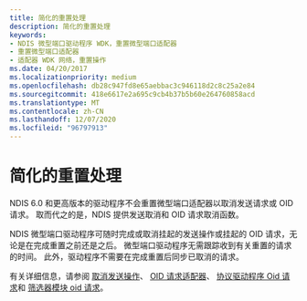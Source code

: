 ```yaml
---
title: 简化的重置处理
description: 简化的重置处理
keywords:
- NDIS 微型端口驱动程序 WDK，重置微型端口适配器
- 重置微型端口适配器
- 适配器 WDK 网络，重置操作
ms.date: 04/20/2017
ms.localizationpriority: medium
ms.openlocfilehash: db28c947fd8e65aebbac3c946118d2c8c25a2e84
ms.sourcegitcommit: 418e6617e2a695c9cb4b37b5b60e264760858acd
ms.translationtype: MT
ms.contentlocale: zh-CN
ms.lasthandoff: 12/07/2020
ms.locfileid: "96797913"
---
```

# <a name="simplified-reset-handling"></a>简化的重置处理





NDIS 6.0 和更高版本的驱动程序不会重置微型端口适配器以取消发送请求或 OID 请求。 取而代之的是，NDIS 提供发送取消和 OID 请求取消函数。

NDIS 微型端口驱动程序可随时完成或取消挂起的发送操作或挂起的 OID 请求，无论是在完成重置之前还是之后。 微型端口驱动程序无需跟踪收到有关重置的请求的时间。 此外，驱动程序不需要在完成重置后同步已取消的请求。

有关详细信息，请参阅 [取消发送操作](canceling-a-send-operation.md)、 [OID 请求适配器](miniport-adapter-oid-requests.md)、 [协议驱动程序 Oid 请求](protocol-driver-oid-requests.md)和 [筛选器模块 oid 请求](filter-module-oid-requests.md)。

 

 





